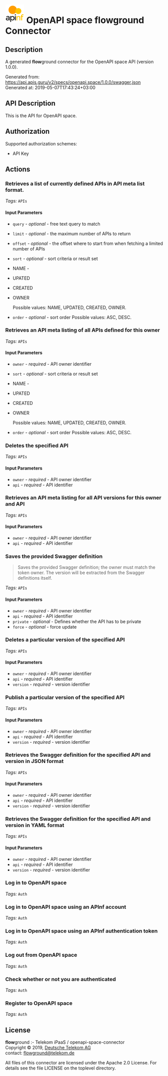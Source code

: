 # ![LOGO](logo.png) OpenAPI space **flow**ground Connector

## Description

A generated **flow**ground connector for the OpenAPI space API (version 1.0.0).

Generated from: https://api.apis.guru/v2/specs/openapi.space/1.0.0/swagger.json<br/>
Generated at: 2019-05-07T17:43:24+03:00

## API Description

This is the API for OpenAPI space.

## Authorization

Supported authorization schemes:
- API Key
## Actions

### Retrieves a list of currently defined APIs in API meta list format.

*Tags:* `APIs`

#### Input Parameters
* `query` - _optional_ - free text query to match
* `limit` - _optional_ - the maximum number of APIs to return
* `offset` - _optional_ - the offset where to start from when fetching a limited number of APIs
* `sort` - _optional_ - sort criteria or result set
* NAME -
* UPATED
* CREATED
* OWNER

    Possible values: NAME, UPDATED, CREATED, OWNER.
* `order` - _optional_ - sort order
    Possible values: ASC, DESC.

### Retrieves an API meta listing of all APIs defined for this owner

*Tags:* `APIs`

#### Input Parameters
* `owner` - _required_ - API owner identifier
* `sort` - _optional_ - sort criteria or result set
* NAME -
* UPATED
* CREATED
* OWNER

    Possible values: NAME, UPDATED, CREATED, OWNER.
* `order` - _optional_ - sort order
    Possible values: ASC, DESC.

### Deletes the specified API

*Tags:* `APIs`

#### Input Parameters
* `owner` - _required_ - API owner identifier
* `api` - _required_ - API identifier

### Retrieves an API meta listing for all API versions for this owner and API

*Tags:* `APIs`

#### Input Parameters
* `owner` - _required_ - API owner identifier
* `api` - _required_ - API identifier

### Saves the provided Swagger definition

> Saves the provided Swagger definition; the owner must match the token owner. The version will be extracted from the Swagger definitions itself.

*Tags:* `APIs`

#### Input Parameters
* `owner` - _required_ - API owner identifier
* `api` - _required_ - API identifier
* `private` - _optional_ - Defines whether the API has to be private
* `force` - _optional_ - force update

### Deletes a particular version of the specified API

*Tags:* `APIs`

#### Input Parameters
* `owner` - _required_ - API owner identifier
* `api` - _required_ - API identifier
* `version` - _required_ - version identifier

### Publish a particular version of the specified API

*Tags:* `APIs`

#### Input Parameters
* `owner` - _required_ - API owner identifier
* `api` - _required_ - API identifier
* `version` - _required_ - version identifier

### Retrieves the Swagger definition for the specified API and version in JSON format

*Tags:* `APIs`

#### Input Parameters
* `owner` - _required_ - API owner identifier
* `api` - _required_ - API identifier
* `version` - _required_ - version identifier

### Retrieves the Swagger definition for the specified API and version in YAML format

*Tags:* `APIs`

#### Input Parameters
* `owner` - _required_ - API owner identifier
* `api` - _required_ - API identifier
* `version` - _required_ - version identifier

### Log in to OpenAPI space

*Tags:* `Auth`

### Log in to OpenAPI space using an APInf account

*Tags:* `Auth`

### Log in to OpenAPI space using an APInf authentication token

*Tags:* `Auth`

### Log out from OpenAPI space

*Tags:* `Auth`

### Check whether or not you are authenticated

*Tags:* `Auth`

### Register to OpenAPI space

*Tags:* `Auth`

## License

**flow**ground :- Telekom iPaaS / openapi-space-connector<br/>
Copyright © 2019, [Deutsche Telekom AG](https://www.telekom.de)<br/>
contact: flowground@telekom.de

All files of this connector are licensed under the Apache 2.0 License. For details
see the file LICENSE on the toplevel directory.
